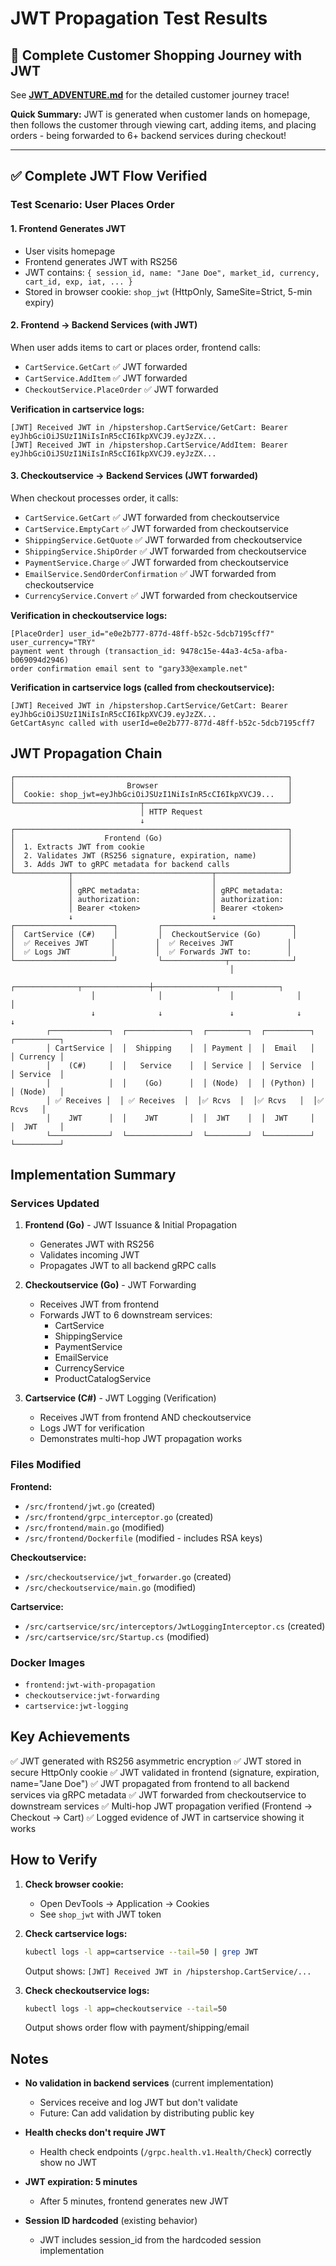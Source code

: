 # JWT Propagation Test Results

## 🎉 Complete Customer Shopping Journey with JWT

See **[JWT_ADVENTURE.md](./JWT_ADVENTURE.md)** for the detailed customer journey trace!

**Quick Summary:** JWT is generated when customer lands on homepage, then follows the customer through viewing cart, adding items, and placing orders - being forwarded to 6+ backend services during checkout!

---

## ✅ Complete JWT Flow Verified

### Test Scenario: User Places Order

#### 1. Frontend Generates JWT
- User visits homepage
- Frontend generates JWT with RS256
- JWT contains: `{ session_id, name: "Jane Doe", market_id, currency, cart_id, exp, iat, ... }`
- Stored in browser cookie: `shop_jwt` (HttpOnly, SameSite=Strict, 5-min expiry)

#### 2. Frontend → Backend Services (with JWT)
When user adds items to cart or places order, frontend calls:
- `CartService.GetCart` ✅ JWT forwarded
- `CartService.AddItem` ✅ JWT forwarded
- `CheckoutService.PlaceOrder` ✅ JWT forwarded

**Verification in cartservice logs:**
```
[JWT] Received JWT in /hipstershop.CartService/GetCart: Bearer eyJhbGciOiJSUzI1NiIsInR5cCI6IkpXVCJ9.eyJzZX...
[JWT] Received JWT in /hipstershop.CartService/AddItem: Bearer eyJhbGciOiJSUzI1NiIsInR5cCI6IkpXVCJ9.eyJzZX...
```

#### 3. Checkoutservice → Backend Services (JWT forwarded)
When checkout processes order, it calls:
- `CartService.GetCart` ✅ JWT forwarded from checkoutservice
- `CartService.EmptyCart` ✅ JWT forwarded from checkoutservice
- `ShippingService.GetQuote` ✅ JWT forwarded from checkoutservice
- `ShippingService.ShipOrder` ✅ JWT forwarded from checkoutservice
- `PaymentService.Charge` ✅ JWT forwarded from checkoutservice
- `EmailService.SendOrderConfirmation` ✅ JWT forwarded from checkoutservice
- `CurrencyService.Convert` ✅ JWT forwarded from checkoutservice

**Verification in checkoutservice logs:**
```
[PlaceOrder] user_id="e0e2b777-877d-48ff-b52c-5dcb7195cff7" user_currency="TRY"
payment went through (transaction_id: 9478c15e-44a3-4c5a-afba-b069094d2946)
order confirmation email sent to "gary33@example.net"
```

**Verification in cartservice logs (called from checkoutservice):**
```
[JWT] Received JWT in /hipstershop.CartService/GetCart: Bearer eyJhbGciOiJSUzI1NiIsInR5cCI6IkpXVCJ9.eyJzZX...
GetCartAsync called with userId=e0e2b777-877d-48ff-b52c-5dcb7195cff7
```

## JWT Propagation Chain

```
┌─────────────────────────────────────────────────────────────┐
│                         Browser                             │
│  Cookie: shop_jwt=eyJhbGciOiJSUzI1NiIsInR5cCI6IkpXVCJ9...   │
└────────────────────────────┬────────────────────────────────┘
                             │ HTTP Request
                             ↓
┌─────────────────────────────────────────────────────────────┐
│                    Frontend (Go)                            │
│  1. Extracts JWT from cookie                                │
│  2. Validates JWT (RS256 signature, expiration, name)       │
│  3. Adds JWT to gRPC metadata for backend calls             │
└────────────┬───────────────────────────────┬────────────────┘
             │                               │
             │ gRPC metadata:                │ gRPC metadata:
             │ authorization:                │ authorization:
             │ Bearer <token>                │ Bearer <token>
             ↓                               ↓
┌──────────────────────┐         ┌─────────────────────────────┐
│  CartService (C#)    │         │  CheckoutService (Go)       │
│  ✅ Receives JWT     │         │  ✅ Receives JWT            │
│  ✅ Logs JWT         │         │  ✅ Forwards JWT to:        │
└──────────────────────┘         └──────────────┬──────────────┘
                                                 │
                  ┌──────────────┬───────────────┼──────────────┬─────────────┐
                  │              │               │              │             │
                  ↓              ↓               ↓              ↓             ↓
        ┌─────────────┐  ┌──────────────┐  ┌─────────┐  ┌──────────┐  ┌──────────┐
        │ CartService │  │  Shipping    │  │ Payment │  │  Email   │  │ Currency │
        │    (C#)     │  │   Service    │  │ Service │  │ Service  │  │ Service  │
        │             │  │    (Go)      │  │ (Node)  │  │ (Python) │  │ (Node)   │
        │ ✅ Receives │  │ ✅ Receives  │  │✅ Rcvs  │  │✅ Rcvs   │  │✅ Rcvs   │
        │    JWT      │  │    JWT       │  │  JWT    │  │  JWT     │  │  JWT     │
        └─────────────┘  └──────────────┘  └─────────┘  └──────────┘  └──────────┘
```

## Implementation Summary

### Services Updated

1. **Frontend (Go)** - JWT Issuance & Initial Propagation
   - Generates JWT with RS256
   - Validates incoming JWT
   - Propagates JWT to all backend gRPC calls

2. **Checkoutservice (Go)** - JWT Forwarding
   - Receives JWT from frontend
   - Forwards JWT to 6 downstream services:
     - CartService
     - ShippingService
     - PaymentService
     - EmailService
     - CurrencyService
     - ProductCatalogService

3. **Cartservice (C#)** - JWT Logging (Verification)
   - Receives JWT from frontend AND checkoutservice
   - Logs JWT for verification
   - Demonstrates multi-hop JWT propagation works

### Files Modified

**Frontend:**
- `/src/frontend/jwt.go` (created)
- `/src/frontend/grpc_interceptor.go` (created)
- `/src/frontend/main.go` (modified)
- `/src/frontend/Dockerfile` (modified - includes RSA keys)

**Checkoutservice:**
- `/src/checkoutservice/jwt_forwarder.go` (created)
- `/src/checkoutservice/main.go` (modified)

**Cartservice:**
- `/src/cartservice/src/interceptors/JwtLoggingInterceptor.cs` (created)
- `/src/cartservice/src/Startup.cs` (modified)

### Docker Images
- `frontend:jwt-with-propagation`
- `checkoutservice:jwt-forwarding`
- `cartservice:jwt-logging`

## Key Achievements

✅ JWT generated with RS256 asymmetric encryption
✅ JWT stored in secure HttpOnly cookie
✅ JWT validated in frontend (signature, expiration, name="Jane Doe")
✅ JWT propagated from frontend to all backend services via gRPC metadata
✅ JWT forwarded from checkoutservice to downstream services
✅ Multi-hop JWT propagation verified (Frontend → Checkout → Cart)
✅ Logged evidence of JWT in cartservice showing it works

## How to Verify

1. **Check browser cookie:**
   - Open DevTools → Application → Cookies
   - See `shop_jwt` with JWT token

2. **Check cartservice logs:**
   ```bash
   kubectl logs -l app=cartservice --tail=50 | grep JWT
   ```
   Output shows: `[JWT] Received JWT in /hipstershop.CartService/...`

3. **Check checkoutservice logs:**
   ```bash
   kubectl logs -l app=checkoutservice --tail=50
   ```
   Output shows order flow with payment/shipping/email

## Notes

- **No validation in backend services** (current implementation)
  - Services receive and log JWT but don't validate
  - Future: Can add validation by distributing public key

- **Health checks don't require JWT**
  - Health check endpoints (`/grpc.health.v1.Health/Check`) correctly show no JWT

- **JWT expiration: 5 minutes**
  - After 5 minutes, frontend generates new JWT

- **Session ID hardcoded** (existing behavior)
  - JWT includes session_id from the hardcoded session implementation
